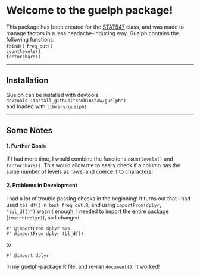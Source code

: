 # Welcome to the guelph package!

This package has been created for the [STAT547](http://stat545-ubc.github.io/) class, and was made to manage factors in a less headache-inducing way. 
Guelph contains the following functions:  
`fbind()` 
`freq_out()`  
`countlevels()`  
`factorchars()`  
*****
## Installation  
Guelph can be installed with devtools `devtools::install_github("samhinshaw/guelph")`  
and loaded with `library(guelph)`  
*****
## Some Notes 

#### 1. Further Goals   
If I had more time, I would combine the functions `countlevels()` and `factorchars()`.  This would allow me to easily check if a column has the same number of levels as rows, and coerce it to characters!

#### 2. Problems in Development  
I had a lot of trouble passing checks in the beginning!  It turns out that I had used `tbl_df()` in `test_freq_out.R`, and using `importFrom(dplyr, "tbl_df()")` wasn't enough, I needed to import the entire package (`import(dplyr)`), so I changed
```
#' @importFrom dplyr %>%
#' @importFrom dplyr tbl_df()
```
to 
```
#' @import dplyr
```

In my guelph-package.R file, and re-ran `document()`.  It worked!

